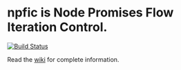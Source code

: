 # npfic is Node Promises Flow Iteration Control.
[![Build Status](https://travis-ci.org/josegl/npfic.svg?branch=master)](https://travis-ci.org/josegl/npfic)

Read the [wiki](https://github.com/josegl/npfic/wiki) for complete information. 
